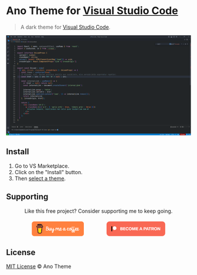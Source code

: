 # Ano Theme for [Visual Studio Code](http://code.visualstudio.com)

> A dark theme for [Visual Studio Code](http://code.visualstudio.com).

<img src='img/theme.png' alt='theme' />

## Install

1. Go to VS Marketplace.
2. Click on the "Install" button.
3. Then [select a theme](https://code.visualstudio.com/docs/getstarted/themes#_selecting-the-color-theme).

## Supporting

<p align="center" >
	Like this free project? Consider supporting me to keep going.
</p>

<div align="center" style="display: flex; align-items: start; justify-content: center; gap: 10px; flex-wrap: wrap; margin-top: 20px">
<a href="https://www.buymeacoffee.com/lifinhime" target="_blank"><img src="icons/buymeacoffee-orange.svg" alt="Buy Me A Coffee" style="height: 40px !important;width: 140p !important; margin-right: 20px"></a>&nbsp;&emsp;&nbsp;<a href="https://www.patreon.com/lifinhime" target="_blank"><img src="icons/patreon.svg" alt="Patreon" style="height: 40px !important;width: 140p !important;"></a>

</div>

## License

[MIT License](./LICENSE.txt) © Ano Theme
